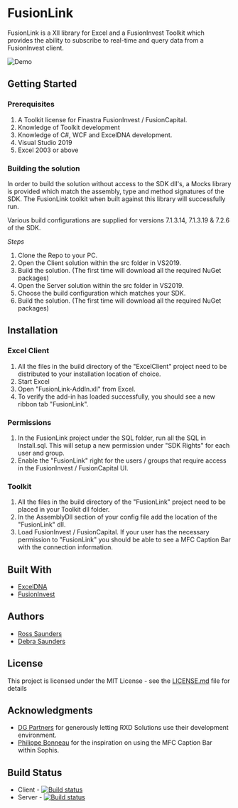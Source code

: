 # FusionLink

FusionLink is a Xll library for Excel and a FusionInvest Toolkit which provides the ability to subscribe to real-time and query data from a FusionInvest client.

![Demo](https://github.com/RXDSolutions/FusionLink/wiki/images/RealTimeDemo.gif)

## Getting Started

### Prerequisites

1. A Toolkit license for Finastra FusionInvest / FusionCapital.
2. Knowledge of Toolkit development
3. Knowledge of C#, WCF and ExcelDNA development.
3. Visual Studio 2019
4. Excel 2003 or above

### Building the solution

In order to build the solution without access to the SDK dll's, a Mocks library is provided which match the assembly, type and method signatures of the SDK. The FusionLink toolkit when built against this library will successfully run. 

Various build configurations are supplied for versions 7.1.3.14, 7.1.3.19 & 7.2.6 of the SDK. 

*Steps*

1. Clone the Repo to your PC.
2. Open the Client solution within the src folder in VS2019.
3. Build the solution. (The first time will download all the required NuGet packages)
3. Open the Server solution within the src folder in VS2019.
4. Choose the build configuration which matches your SDK.
5. Build the solution. (The first time will download all the required NuGet packages)

## Installation

### Excel Client

1. All the files in the build directory of the "ExcelClient" project need to be distributed to your installation location of choice.
2. Start Excel
3. Open "FusionLink-AddIn.xll" from Excel. 
4. To verify the add-in has loaded successfully, you should see a new ribbon tab "FusionLink".

### Permissions

1. In the FusionLink project under the SQL folder, run all the SQL in Install.sql. This will setup a new permission under "SDK Rights" for each user and group.
2. Enable the "FusionLink" right for the users / groups that require access in the FusionInvest / FusionCapital UI.

### Toolkit

1. All the files in the build directory of the "FusionLink" project need to be placed in your Toolkit dll folder. 
2. In the AssemblyDll section of your config file add the location of the "FusionLink" dll.
3. Load FusionInvest / FusionCapital. If your user has the necessary permission to "FusionLink" you should be able to see a MFC Caption Bar with the connection information.

## Built With

* [ExcelDNA](https://excel-dna.net/)
* [FusionInvest](https://www.finastra.com/solutions/treasury-and-capital-markets/investment-management/fusion-invest)

## Authors

* [Ross Saunders](https://github.com/rosssaunders) 
* [Debra Saunders](https://github.com/debrasaunders)

## License

This project is licensed under the MIT License - see the [LICENSE.md](LICENSE.md) file for details

## Acknowledgments

* [DG Partners](http://www.dgpartners.co.uk/) for generously letting RXD Solutions use their development environment.
* [Philippe Bonneau](http://www.it-quants.com/Blogs.aspx) for the inspiration on using the MFC Caption Bar within Sophis.

## Build Status
* Client - [![Build status](https://dev.azure.com/rxd/FusionInvest/_apis/build/status/FusionInvest-Client-CI)](https://dev.azure.com/rxd/FusionInvest/_build/latest?definitionId=2)
* Server - [![Build status](https://dev.azure.com/rxd/FusionInvest/_apis/build/status/FusionInvest-Server-CI)](https://dev.azure.com/rxd/FusionInvest/_build/latest?definitionId=1)
